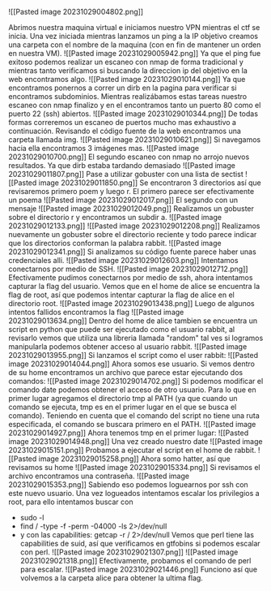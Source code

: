 ![[Pasted image 20231029004802.png]]

Abrimos nuestra maquina virtual e iniciamos nuestro VPN mientras el ctf se inicia.
Una vez iniciada mientras lanzamos un ping a la IP objetivo creamos una carpeta con el nombre de la maquina (con en fin de mantener un orden en nuestra VM).
![[Pasted image 20231029005942.png]]
Ya que el ping fue exitoso podemos realizar un escaneo con nmap de forma tradicional y mientras tanto verificamos si buscando la direccion ip del objetivo en la web encontramos algo.
![[Pasted image 20231029010144.png]]
Ya que encontramos ponernos a correr un dirb en la pagina para verificar si encontramos subdominios.
Mientras realizábamos estas tareas nuestro escaneo con nmap finalizo y en el encontramos tanto un puerto 80 como el puerto 22 (ssh) abiertos.
![[Pasted image 20231029010344.png]]
De todas formas correremos un escaneo de puertos mucho mas exhaustivo a continuación.
Revisando el código fuente de la web encontramos una carpeta llamada img.
![[Pasted image 20231029010621.png]]
Si navegamos hacia ella encontramos 3 imágenes mas.
![[Pasted image 20231029010700.png]]
El segundo escaneo con nmap no arrojo nuevos resultados.
Ya que dirb estaba tardando demasiado
![[Pasted image 20231029011807.png]]
Pase a utilizar gobuster con una lista de sectist
![[Pasted image 20231029011850.png]]
Se encontraron 3 directorios así que revisaremos primero poem y luego r.
El primero parece ser efectivamente un poema
![[Pasted image 20231029012017.png]]
El segundo con un mensaje
![[Pasted image 20231029012049.png]]
Realizamos un gobuster sobre el directorio r y encontramos un subdir a.
![[Pasted image 20231029012133.png]]
![[Pasted image 20231029012208.png]]
Realizamos nuevamente un gobuster sobre el directorio reciente y todo parece indicar que los directorios conforman la palabra rabbit.
![[Pasted image 20231029012341.png]]
Si analizamos su código fuente parece haber unas credenciales alli.
![[Pasted image 20231029012603.png]]
Intentamos conectarnos por medio de SSH.
![[Pasted image 20231029012712.png]]
Efectivamente pudimos conectarnos por medio de ssh, ahora intentamos capturar la flag del usuario.
Vemos que en el home de alice se encuentra la flag de root, así que podemos intentar capturar la flag de alice en el directorio root.
![[Pasted image 20231029013438.png]]
Luego de algunos intentos fallidos encontramos la flag
![[Pasted image 20231029013634.png]]
Dentro del home de alice tambien se encuentra un script en python que puede ser ejecutado como el usuario rabbit, al revisarlo vemos que utiliza una libreria llamada "random" tal ves si logramos manipularla podemos obtener acceso al usuario rabbit.
![[Pasted image 20231029013955.png]]
Si lanzamos el script como el user rabbit:
![[Pasted image 20231029014044.png]]
Ahora somos ese usuario. Si vemos dentro de su home encontramos un archivo que parece estar ejecutando dos comandos:
![[Pasted image 20231029014702.png]]
Si podemos modificar el comando date podemos obtener el acceso de otro usuario. Para lo que en primer lugar agregamos el directorio tmp al PATH (ya que cuando un comando se ejecuta, tmp es en el primer lugar en el que se busca el comando). Teniendo en cuenta que el comando del script no tiene una ruta especificada, el comando se buscara primero en el PATH.
![[Pasted image 20231029014927.png]]
Ahora tenemos tmp en el primer lugar:
![[Pasted image 20231029014948.png]]
Una vez creado nuestro date
![[Pasted image 20231029015151.png]]
Probamos a ejecutar el script en el home de rabbit.
![[Pasted image 20231029015258.png]]
Ahora somo hatter, así que revisamos su home
![[Pasted image 20231029015334.png]]
Si revisamos el archivo encontramos una contraseña.
![[Pasted image 20231029015353.png]]
Sabiendo eso podemos loguearnos por ssh con este nuevo usuario.
Una vez logueados intentamos escalar los privilegios a root, para ello intentamos buscar con
- sudo -l
- find / -type -f -perm -04000 -ls 2>/dev/null
- y con las capabilities: getcap -r / 2>/dev/null
Vemos que perl tiene las capabilities de suid, así que verificamos en gtfobins si podemos escalar con perl.
![[Pasted image 20231029021307.png]]
![[Pasted image 20231029021318.png]]
Efectivamente, probamos el comando de perl para escalar.
![[Pasted image 20231029021446.png]]
Funciono así que volvemos a la carpeta alice para obtener la ultima flag.